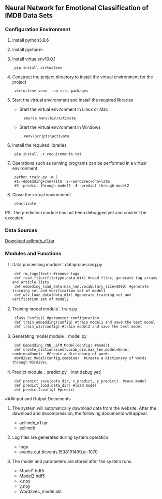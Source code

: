 Neural Network for Emotional Classification of IMDB Data Sets
---
### Configuration Environment

1. Install python3.6.6
2. Install pycharm
3. Install virtualenv10.0.1

        pip install virtualenv

4. Construct the project directory to install the virtual environment for the project

        virtualenv venv --no-site-packages

5. Start the virtual environment and install the required libraries
    * Start the virtual environment in Linux or Mac
    
            source venv/bin/activate
    
    * Start the virtual environment in Windows
    
            venv\Scripts\activate
    
6. Install the required libraries
    
        pip install -r requirements.txt

7. Operations such as running programs can be performed in a virtual environment  

        python train.py -m 1  
        #1--embedding+cnn+lstm  2--word2vec+cnn+lstm 
        #3--predict through model1  4--predict through model2
  
8. Close the virtual environment

        deactivate

PS. The prediction module has not been debugged yet and couldn't be executed


### Data Sources
[Download aclImdb_v1.tar](http://ai.stanford.edu/~amaas/data/sentiment/aclImdb_v1.tar.gz)



### Modules and Functions
1. Data processing module：dataprocessing.py

        def rm_tags(text) #remove tags
        def read_files(filetype,data_dir) #read files, generate tag arrays and article lists
        def embeding_load_data(max_len,vocabulary_size=2000) #generate training set and verification set of model1
        def w2v_load_data(data_dir) #generate training set and verification set of model2
        
2. Training model module：train.py

        class Config() #parameter configuration
        def train_embedding(config) #train model1 and save the best model
        def train_w2v(config) #train model2 and save the best model
        
3. Generating model module：model.py
   
        def Embedding_CNN_LSTM_Model(config) #model1
        def create_dictionaries(vocab_dim,max_len,model=None, combine=None):  #Create a dictionary of words
        Word2Vec_Model(config,combine)  #Create a dictionary of words through Word2Vec


4. Predict module：predict.py （not debug yet）

        def predict_save(data_dir, x_predict, y_predict)  #save model
        def predict_load(data_dir) #load model
        def predict(config) #predict
   
        

###Input and Output Documents
1. The system will automatically download data from the website. After the download and decompression, the following documents will appear.

    * aclImdb_v1.tar
    * aclImdb
 
2. Log files are generated during system operation
 
     * logs
     * events.out.tfevents.1538191499.ai-1070

3. The model and parameters are stored after the system runs.
 
     * Model1.hdf5
     * Model2.hdf5
     * x.npy
     * y.npy
     * Word2vec_model.pkl
     
     
